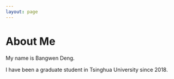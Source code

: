 ```yaml
---
layout: page
---
```


# About Me

My name is Bangwen Deng. 

I have been a graduate student in Tsinghua University since 2018.




